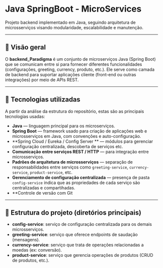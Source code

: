# Java SpringBoot - MicroServices

Projeto backend implementado em Java, seguindo arquitetura de microsserviços visando modularidade, escalabilidade e manutenção.

---

## 📝 Visão geral

O **backend_Paradigma** é um conjunto de microserviços Java (Spring Boot) que se comunicam entre si para fornecer diferentes funcionalidades (configurações, greeting, currency, produto, etc.). Ele serve como camada de backend para suportar aplicações cliente (front-end ou outras integrações) por meio de APIs REST.

---

## 🧱 Tecnologias utilizadas

A partir da análise da estrutura do repositório, estas são as principais tecnologias usadas:

- **Java** — linguagem principal para os microserviços.  
- **Spring Boot** — framework usado para criação de aplicações web e microsserviços em Java, com convenções e auto-configuração.
- **Spring Cloud / Eureka / Config Server ** — módulos para gerenciar configuração centralizada, descoberta de serviços etc. 
- **Comunicação entre serviços REST / HTTP** — para integração entre microsserviços.  
- **Padrões de arquitetura de microsserviços** — separação de responsabilidades entre serviços como `greeting-service`, `currency-service`, `product-service`, etc.  
- **Gerenciamento de configuração centralizada** — presença de pasta `config-service` indica que as propriedades de cada serviço são centralizadas e compartihadas.   
- **Controle de versão com Git 

---

## 📂 Estrutura do projeto (diretórios principais)

- **config-service**: serviço de configuração centralizada para os demais microsserviços.
- **greeting-service**: serviço que oferece endpoints de saudação (mensagens).
- **currency-service**: serviço que trata de operações relacionadas a moedas (ex: conversão).
- **product-service**: serviço que gerencia operações de produtos (CRUD de produtos, etc.).
